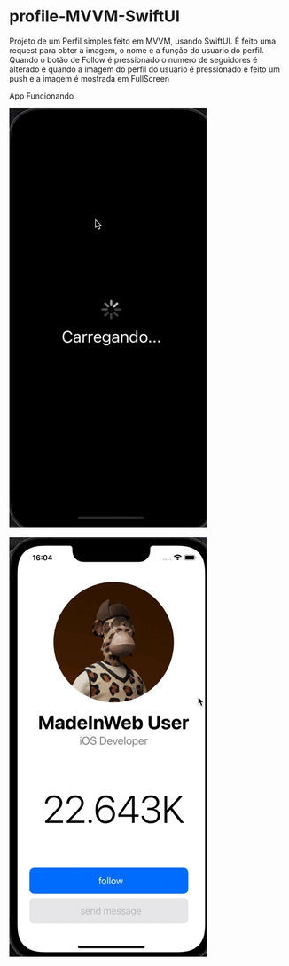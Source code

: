 # profile-MVVM-SwiftUI
Projeto de um Perfil simples feito em MVVM, usando SwiftUI. É feito uma request para obter a imagem, o nome e a função do usuario do perfil. 
Quando o botão de Follow é pressionado o numero de seguidores é alterado 
e quando a imagem do perfil do usuario é pressionado é feito um push e a imagem é mostrada em FullScreen

App Funcionando

![alt text](https://github.com/glaubergustavo/profile-MVVM-SwiftUI/blob/main/profileApp.gif)

![alt text](https://github.com/glaubergustavo/profile-MVVM-SwiftUI/blob/main/profileAppZoomedImage.gif)
